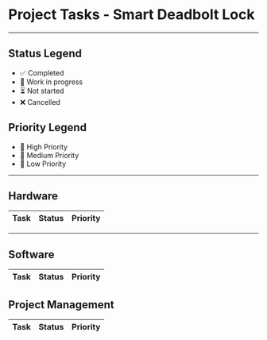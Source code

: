 # Project Tasks - Smart Deadbolt Lock

---

## Status Legend

- ✅ Completed
- 🔧 Work in progress
- ⏳ Not started
- ❌ Cancelled

## Priority Legend

- 🔺 High Priority
- 🔶 Medium Priority
- 🔷 Low Priority

---

## Hardware

| Task                                      | Status    | Priority |
|-------------------------------------------|-----------|----------|


--- 

## Software
| Task                                      | Status    | Priority |
|-------------------------------------------|-----------|----------|


## Project Management 
| Task                                      | Status    | Priority |
|-------------------------------------------|-----------|----------|
